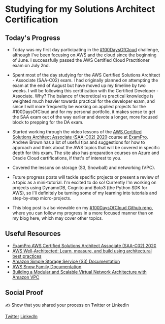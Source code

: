 # Studying for my Solutions Architect Certification

## Today's Progress

- Today was my first day participating in the [#100DaysOfCloud](https://100daysofcloud.com) challenge, although I've been focusing on AWS and the cloud since the beginning of June. I successfully passed the AWS Certified Cloud Practitioner exam on July 2nd.

- Spent most of the day studying for the AWS Certified Solutions Architect - Associate (SAA-C02) exam. I had originally planned on attempting the exam at the end of August but have moved up my timeline by two weeks. I will be following this certification with the Certified Developer - Associate. Why? The balance of theoretical vs practical knowledge is weighted much heavier towards practical for the developer exam, and since I will more frequently be working on applied projects for the #100DaysOfCloud and for my personal portfolio, it makes sense to get the SAA exam out of the way earlier and devote a longer, more focused block to prepping for the DA exam.

- Started working through the video lessons of the [AWS Certified Solutions Architect Associate (SAA-C02) 2020](https://www.exampro.co/aws-exam-solutions-architect-associate) course at [ExamPro](http://www.exampro.co). Andrew Brown has a lot of useful tips and suggestions for how to approach and think about the AWS topics that will be covered in specific depth for this exam. The site also has preparation courses on Azure and Oracle Cloud certifications, if that's of interest to you.

- Covered the lessons on storage (S3, Snowball) and networking (VPC).

- Future progress posts will tackle specific projects or present a review of a topic as a mini-tutorial. I'm excited to do so! Currently I'm working on projects using DynamoDB, Cognito and Boto3 (the Python SDK for AWS), so I'll definitely be turning some of my learning into tutorials and step-by-step micro-projects.

- This blog post is also viewable on my [#100DaysOfCloud Github repo](https://github.com/quinceleaf/100DaysOfCloud/blob/main/Journey/001/Readme.md), where you can follow my progress in a more focused manner than on my blog here, which may cover other topics.

## Useful Resources

- [ExamPro AWS Certified Solutions Architect Associate (SAA-C02) 2020](https://www.exampro.co/aws-exam-solutions-architect-associate)
- [AWS Well-Architected: Learn, measure, and build using architectural best practices](https://aws.amazon.com/architecture/well-architected/)
- [Amazon Simple Storage Service (S3) Documentation](https://docs.aws.amazon.com/s3/index.html)
- [AWS Snow Family Documentation](https://docs.aws.amazon.com/snowball/)
- [Building a Modular and Scalable Virtual Network Architecture with Amazon VPC](https://docs.aws.amazon.com/quickstart/latest/vpc/welcome.html)

## Social Proof

✍️ Show that you shared your process on Twitter or LinkedIn

[Twitter](https://twitter.com/quinceleaf/status/1286180656406552583)
[LinkedIn](https://www.linkedin.com/feed/update/urn:li:activity:6691947641397481473/)
